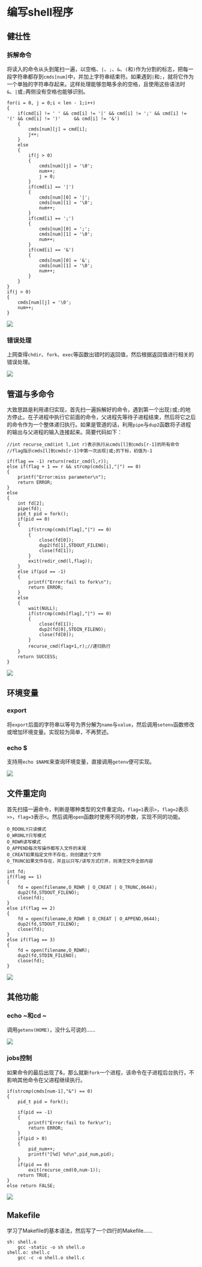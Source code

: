 # 编写shell程序

## 健壮性

### 拆解命令

将读入的命令从头到尾扫一遍，以空格、`|`、`;`、`&`、`(`和`)`作为分割的标志，把每一段字符串都存到`cmds[num]`中，并加上字符串结束符。如果遇到`|`和`;`，就将它作为一个单独的字符串存起来。这样处理能够忽略多余的空格，且使用这些语法时`&`、`|`或`;`两侧没有空格也能够识别。

```
for(i = 0, j = 0;i < len - 1;i++)
{
	if(cmd[i] != ' ' && cmd[i] != '|' && cmd[i] != ';' && cmd[i] != '(' && cmd[i] != ')' 	 && cmd[i] != '&')
	{
	    cmds[num][j] = cmd[i];
	    j++;
	}
	else 
	{
	    if(j > 0)
	    {
	    	cmds[num][j] = '\0';
	    	num++;
	    	j = 0;
	    }
	    if(cmd[i] == '|')
	    {
    		cmds[num][0] = '|';
	    	cmds[num][1] = '\0';
		    num++;
	    }
	    if(cmd[i] == ';')
	    {
		    cmds[num][0] = ';';
		    cmds[num][1] = '\0';
		    num++;
	    }
	    if(cmd[i] == '&')
	    {
			cmds[num][0] = '&';
			cmds[num][1] = '\0';
			num++;
	    }
	}
}
if(j > 0)
{
	cmds[num][j] = '\0';
	num++;
}
```

![](/home/mz_zhang/lab2/images/2.png)

### 错误处理

上网查得`chdir`、`fork`、`exec`等函数出错时的返回值，然后根据返回值进行相关的错误处理。

![](/home/mz_zhang/lab2/images/7.png)

## 管道与多命令

大致思路是利用递归实现，首先扫一遍拆解好的命令，遇到第一个出现`|`或`;`的地方停止。在子进程中执行它前面的命令，父进程先等待子进程结束，然后将它之后的命令作为一个整体递归执行。如果是管道的话，利用`pipe`与`dup2`函数将子进程的输出与父进程的输入连接起来。简要代码如下：

    //int recurse_cmd(int l,int r)表示执行从cmds[l]到cmds[r-1]的所有命令
    //flag指示cmds[l]到cmds[r-1]中第一次出现|或;的下标，初值为-1
    
    if(flag == -1) return(redir_cmd(l,r));
    else if(flag + 1 == r && strcmp(cmds[i],"|") == 0) 
    {
    	printf("Error:miss parameter\n");
    	return ERROR;
    }
    else
    {
        int fd[2];
        pipe(fd);
     	pid_t pid = fork();
     	if(pid == 0)
       	{
            if(strcmp(cmds[flag],"|") == 0)
    	    {
    	        close(fd[0]);
    	        dup2(fd[1],STDOUT_FILENO);
    	        close(fd[1]);
    	    }	    
    	    exit(redir_cmd(l,flag));
        }
        else if(pid == -1)
    	{
    	    printf("Error:fail to fork\n");
    	    return ERROR;
    	}
        else
        {
    	    wait(NULL);
    	    if(strcmp(cmds[flag],"|") == 0)
    	    {
    	        close(fd[1]);
    	        dup2(fd[0],STDIN_FILENO);
    	        close(fd[0]);
    	    }
    	    recurse_cmd(flag+1,r);//递归执行
        }
        return SUCCESS;
    }
![](/home/mz_zhang/lab2/images/3.png)

## 环境变量

### export

将`export`后面的字符串以等号为界分解为`name`与`value`，然后调用`setenv`函数修改或增加环境变量。实现较为简单，不再赘述。

### echo $

支持用`echo $NAME`来查询环境变量，直接调用`getenv`便可实现。

![](/home/mz_zhang/lab2/images/1.png)

## 文件重定向

首先扫描一遍命令，判断是哪种类型的文件重定向，`flag=1`表示`>`，`flag=2`表示`>>`，`flag=3`表示`<`。然后调用`open`函数时使用不同的参数，实现不同的功能。

```
O_RDONLY只读模式
O_WRONLY只写模式
O_RDWR读写模式
O_APPEND每次写操作都写入文件的末尾
O_CREAT如果指定文件不存在，则创建这个文件
O_TRUNC如果文件存在，并且以只写/读写方式打开，则清空文件全部内容
```

    int fd;
    if(flag == 1)
    {
    	fd = open(filename,O_RDWR | O_CREAT | O_TRUNC,0644);
    	dup2(fd,STDOUT_FILENO);
    	close(fd);
    }
    else if(flag == 2)
    {
    	fd = open(filename,O_RDWR | O_CREAT | O_APPEND,0644);
    	dup2(fd,STDOUT_FILENO);
    	close(fd);
    }
    else if(flag == 3)
    {
    	fd = open(filename,O_RDWR);
    	dup2(fd,STDIN_FILENO);
    	close(fd);
    }
![](/home/mz_zhang/lab2/images/4.png)

## 其他功能

### echo ~和cd ~

调用`getenv(HOME)`，没什么可说的……

![](/home/mz_zhang/lab2/images/5.png)

### jobs控制

如果命令的最后出现了&，那么就新`fork`一个进程，该命令在子进程后台执行，不影响其他命令在父进程继续执行。

    if(strcmp(cmds[num-1],"&") == 0)
    {
    	pid_t pid = fork();
    
        if(pid == -1)
    	{
        	printf("Error:fail to fork\n");
        	return ERROR;
    	}
    	if(pid > 0)
    	{
        	pid_num++;
    	    printf("[%d] %d\n",pid_num,pid);
    	}
    	if(pid == 0)
        	exit(recurse_cmd(0,num-1));
    	return TRUE;
    }
    else return FALSE;
![](/home/mz_zhang/lab2/images/6.png)

## Makefile

学习了Makefile的基本语法，然后写了一个四行的Makefile……

```
sh: shell.o
	gcc -static -o sh shell.o
shell.o: shell.c
	gcc -c -o shell.o shell.c
```


